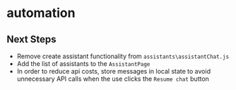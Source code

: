 # automation

## Next Steps

- Remove create assistant functionality from `assistants\assistantChat.js`
- Add the list of assistants to the `AssistantPage`
- In order to reduce api costs, store messages in local state to avoid unnecessary API calls when the use clicks the `Resume chat` button
